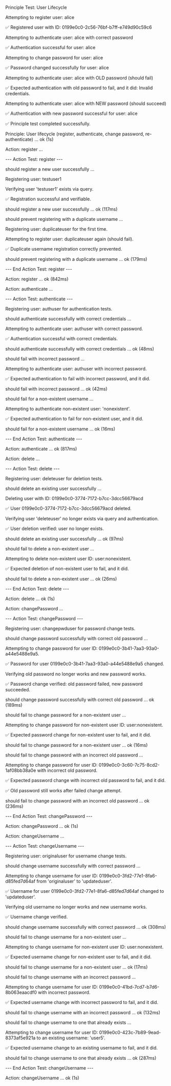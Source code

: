 Principle Test: User Lifecycle

Attempting to register user: alice

✅ Registered user with ID: 0199e0c0-2c56-76bf-b7ff-e749d90c59c6

  

Attempting to authenticate user: alice with correct password

✅ Authentication successful for user: alice

  

Attempting to change password for user: alice

✅ Password changed successfully for user: alice

  

Attempting to authenticate user: alice with OLD password (should fail)

✅ Expected authentication with old password to fail, and it did: Invalid credentials.

  

Attempting to authenticate user: alice with NEW password (should succeed)

✅ Authentication with new password successful for user: alice

  

✅ Principle test completed successfully.

Principle: User lifecycle (register, authenticate, change password, re-authenticate) ... ok (1s)

  

Action: register ...

--- Action Test: register ---

should register a new user successfully ...

Registering user: testuser1

Verifying user 'testuser1' exists via query.

✅ Registration successful and verifiable.

should register a new user successfully ... ok (117ms)

  

should prevent registering with a duplicate username ...

Registering user: duplicateuser for the first time.

Attempting to register user: duplicateuser again (should fail).

✅ Duplicate username registration correctly prevented.

should prevent registering with a duplicate username ... ok (179ms)

--- End Action Test: register ---

Action: register ... ok (842ms)

  

Action: authenticate ...

--- Action Test: authenticate ---

Registering user: authuser for authentication tests.

  

should authenticate successfully with correct credentials ...

Attempting to authenticate user: authuser with correct password.

✅ Authentication successful with correct credentials.

should authenticate successfully with correct credentials ... ok (48ms)

  

should fail with incorrect password ...

Attempting to authenticate user: authuser with incorrect password.

✅ Expected authentication to fail with incorrect password, and it did.

should fail with incorrect password ... ok (42ms)

  

should fail for a non-existent username ...

Attempting to authenticate non-existent user: 'nonexistent'.

✅ Expected authentication to fail for non-existent user, and it did.

should fail for a non-existent username ... ok (16ms)

--- End Action Test: authenticate ---

Action: authenticate ... ok (817ms)

  

Action: delete ...

--- Action Test: delete ---

Registering user: deleteuser for deletion tests.

  

should delete an existing user successfully ...

Deleting user with ID: 0199e0c0-3774-7172-b7cc-3dcc56679acd

✅ User 0199e0c0-3774-7172-b7cc-3dcc56679acd deleted.

Verifying user 'deleteuser' no longer exists via query and authentication.

✅ User deletion verified: user no longer exists.

should delete an existing user successfully ... ok (97ms)

  

should fail to delete a non-existent user ...

Attempting to delete non-existent user ID: user:nonexistent.

✅ Expected deletion of non-existent user to fail, and it did.

should fail to delete a non-existent user ... ok (26ms)

--- End Action Test: delete ---

Action: delete ... ok (1s)

  

Action: changePassword ...

--- Action Test: changePassword ---

Registering user: changepwduser for password change tests.

  

should change password successfully with correct old password ...

Attempting to change password for user ID: 0199e0c0-3b41-7aa3-93a0-a44e5488e9a5.

✅ Password for user 0199e0c0-3b41-7aa3-93a0-a44e5488e9a5 changed.

Verifying old password no longer works and new password works.

✅ Password change verified: old password failed, new password succeeded.

should change password successfully with correct old password ... ok (189ms)

  

should fail to change password for a non-existent user ...

Attempting to change password for non-existent user ID: user:nonexistent.

✅ Expected password change for non-existent user to fail, and it did.

should fail to change password for a non-existent user ... ok (16ms)

  

should fail to change password with an incorrect old password ...

Attempting to change password for user ID: 0199e0c0-3c60-7c75-8cd2-1af08bb38a0e with incorrect old password.

✅ Expected password change with incorrect old password to fail, and it did.

✅ Old password still works after failed change attempt.

should fail to change password with an incorrect old password ... ok (236ms)

--- End Action Test: changePassword ---

Action: changePassword ... ok (1s)

  

Action: changeUsername ...

--- Action Test: changeUsername ---

Registering user: originaluser for username change tests.

  

should change username successfully with correct password ...

Attempting to change username for user ID: 0199e0c0-3fd2-77e1-8fa6-d85fed7d64af from 'originaluser' to 'updateduser'.

✅ Username for user 0199e0c0-3fd2-77e1-8fa6-d85fed7d64af changed to 'updateduser'.

Verifying old username no longer works and new username works.

✅ Username change verified.

should change username successfully with correct password ... ok (308ms)

  

should fail to change username for a non-existent user ...

Attempting to change username for non-existent user ID: user:nonexistent.

✅ Expected username change for non-existent user to fail, and it did.

should fail to change username for a non-existent user ... ok (17ms)

  

should fail to change username with an incorrect password ...

Attempting to change username for user ID: 0199e0c0-41bd-7cd7-b7d6-8b063eaacdf0 with incorrect password.

✅ Expected username change with incorrect password to fail, and it did.

should fail to change username with an incorrect password ... ok (132ms)

  

should fail to change username to one that already exists ...

Attempting to change username for user ID: 0199e0c0-423c-7b89-9ead-8373af5e921a to an existing username: 'user5'.

✅ Expected username change to an existing username to fail, and it did.

should fail to change username to one that already exists ... ok (287ms)

--- End Action Test: changeUsername ---

Action: changeUsername ... ok (1s)